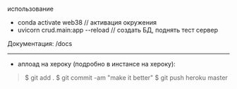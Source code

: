 использование

- conda activate web38 // активация окружения
- uvicorn crud.main:app --reload // создать БД, поднять тест сервер

Документация: /docs

---------

- аплоад на хероку (подробно в инстансе на хероку):

>$ git add .
>$ git commit -am "make it better"
>$ git push heroku master

